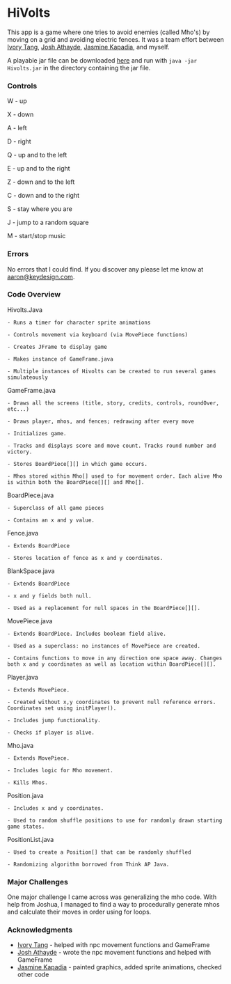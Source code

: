 # HiVolts

This app is a game where one tries to avoid enemies (called Mho's) by moving on a grid and avoiding electric fences. It was a team effort between [Ivory Tang](mailto:ivoryttang@gmail.com), [Josh Athayde](https://github.com/jathayde314), [Jasmine Kapadia](https://github.com/jk26966), and myself.

A playable jar file can be downloaded [here](https://github.com/DaNrd/01_APCS/releases/tag/1.0) and run with ```java -jar Hivolts.jar``` in the directory containing the jar file.

### Controls

W - up

X - down

A - left

D - right

Q - up and to the left

E - up and to the right

Z - down and to the left

C - down and to the right

S - stay where you are

J - jump to a random square

M - start/stop music

### Errors

No errors that I could find. If you discover any please let me know at [aaron@keydesign.com](mailto:aaron@keydesign.com).

### Code Overview

Hivolts.Java

    - Runs a timer for character sprite animations
    
	- Controls movement via keyboard (via MovePiece functions)
	
	- Creates JFrame to display game
	
	- Makes instance of GameFrame.java
	
	- Multiple instances of Hivolts can be created to run several games simulateously

GameFrame.java

	- Draws all the screens (title, story, credits, controls, roundOver, etc...)
	
	- Draws player, mhos, and fences; redrawing after every move
	
    - Initializes game.
    
    - Tracks and displays score and move count. Tracks round number and victory.

	- Stores BoardPiece[][] in which game occurs.
	
	- Mhos stored within Mho[] used to for movement order. Each alive Mho is within both the BoardPiece[][] and Mho[].

BoardPiece.java

	- Superclass of all game pieces

	- Contains an x and y value.
	
Fence.java

    - Extends BoardPiece
    
    - Stores location of fence as x and y coordinates.
    
BlankSpace.java

    - Extends BoardPiece
    
    - x and y fields both null.
    
    - Used as a replacement for null spaces in the BoardPiece[][].
    
MovePiece.java

    - Extends BoardPiece. Includes boolean field alive.
    
    - Used as a superclass: no instances of MovePiece are created.
    
    - Contains functions to move in any direction one space away. Changes both x and y coordinates as well as location within BoardPiece[][].
    
Player.java

    - Extends MovePiece.
    
    - Created without x,y coordinates to prevent null reference errors. Coordinates set using initPlayer().
    
    - Includes jump functionality.
    
    - Checks if player is alive.
    
Mho.java

    - Extends MovePiece.
    
    - Includes logic for Mho movement.
    
    - Kills Mhos.
    
Position.java

    - Includes x and y coordinates.
    
    - Used to random shuffle positions to use for randomly drawn starting game states.
    
PositionList.java

    - Used to create a Position[] that can be randomly shuffled
    
    - Randomizing algorithm borrowed from Think AP Java.

### Major Challenges

One major challenge I came across was generalizing the mho code. With help from Joshua, I managed to find a way to procedurally generate mhos and calculate their moves in order using for loops.

### Acknowledgments

* [Ivory Tang](https://github.com/ivoryttang) - helped with npc movement functions and GameFrame
* [Josh Athayde](https://github.com/jathayde314) - wrote the npc movement functions and helped with GameFrame
* [Jasmine Kapadia](https://github.com/jk26966) - painted graphics, added sprite animations, checked other code
